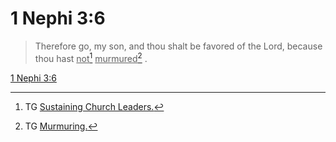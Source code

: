 # 1 Nephi 3:6

> Therefore go, my son, and thou shalt be favored of the Lord, because thou hast <u>not</u>[^a] <u>murmured</u>[^b] .

[1 Nephi 3:6](https://www.churchofjesuschrist.org/study/scriptures/bofm/1-ne/3?lang=eng&id=p6#p6)


[^a]: TG [Sustaining Church Leaders.](https://www.churchofjesuschrist.org/study/scriptures/tg/sustaining-church-leaders?lang=eng)
[^b]: TG [Murmuring.](https://www.churchofjesuschrist.org/study/scriptures/tg/murmuring?lang=eng)
